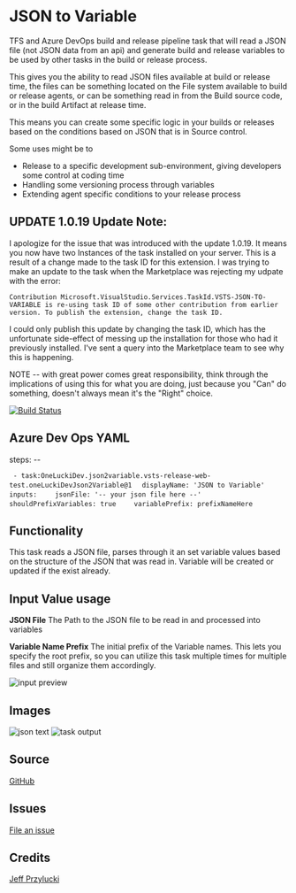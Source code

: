 # JSON to Variable

TFS and Azure DevOps build and release pipeline task that will read a JSON file (not JSON data from an api) and generate build and release variables to be used by other tasks in the build or release process.

This gives you the ability to read JSON files available at build or release time, the files can be something located on the File system available to build or release agents, or can be something read in from the Build source code, or in the build Artifact at release time. 

This means you can create some specific logic in your builds or releases based on the conditions based on JSON that is in Source control. 

Some uses might be to
* Release to a specific development sub-environment, giving developers some control at coding time
* Handling some versioning process through variables
* Extending agent specific conditions to your release process

## UPDATE 1.0.19 Update Note:  
I apologize for the issue that was introduced with the update 1.0.19. It means you now have two Instances of the task installed on your server.  This is a result of a change made to the task ID for this extension.  I was trying to make an update to the task when the Marketplace was rejecting my udpate with the error:

```Contribution Microsoft.VisualStudio.Services.TaskId.VSTS-JSON-TO-VARIABLE is re-using task ID of some other contribution from earlier version. To publish the extension, change the task ID.```

I could only publish this update by changing the task ID, which has the unfortunate side-effect of messing up the installation for those who had it previously installed.  I've sent a query into the Marketplace team to see why this is happening.

NOTE -- with great power comes great responsibility, think through the implications of using this for what you are doing, just because you "Can" do something, doesn't always mean it's the "Right" choice.

[![Build Status](https://oneluckidev.visualstudio.com/OneLuckiDev/_apis/build/status/vsts-json-to-variable)](https://oneluckidev.visualstudio.com/OneLuckiDev/_build/latest?definitionId=16)


## Azure Dev Ops YAML
steps: --

` - task:OneLuckiDev.json2variable.vsts-release-web-test.oneLuckiDevJson2Variable@1`
`  displayName: 'JSON to Variable'`
`  inputs:`
`    jsonFile: '-- your json file here --'`
`    shouldPrefixVariables: true `
`    variablePrefix: prefixNameHere`

## Functionality
This task reads a JSON file, parses through it an set variable values based on the structure of the JSON that was read in. Variable will be created or updated if the exist already. 

## Input Value usage
**JSON File**
 The Path to the JSON file to be read in and processed into variables


**Variable Name Prefix**
The initial prefix of the Variable names.  This lets you specify the root prefix, so you can utilize this task multiple times for multiple files and still organize them accordingly.

![input preview](images/taskSetup.PNG)
     

## Images
![json text](images/jsontext.png)
![task output](images/taskOutput.PNG)

## Source
[GitHub](https://github.com/jeffpriz/vsts-json-to-variable)

## Issues
[File an issue](https://github.com/jeffpriz/vsts-json-to-variable/issues)

## Credits
[Jeff Przylucki](http://www.oneluckidev.com)
